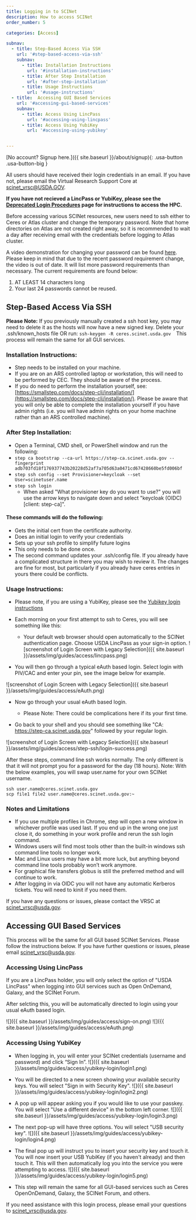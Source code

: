 ```yaml
---
title: Logging in to SCINet
description: How to access SCINet
order_number: 5

categories: [Access]

subnav:
  - title: Step-Based Access Via SSH
    url: '#step-based-access-via-ssh'
    subnav:
      - title: Installation Instructions
        url: '#installation-instructions'
      - title: After Step Installation  
        url: '#after-step-installation' 
      - title: Usage Instructions
        url: '#usage-instructions'
  - title:  Accessing GUI Based Services
    url: '#accessing-gui-based-services'
    subnav:
      - title: Access Using LincPass  
        url: '#accessing-using-lincpass' 
      - title: Access Using YubiKey
        url: '#accessing-using-yubikey'


---
```


[No account? Signup here.]({{ site.baseurl }}/about/signup){: .usa-button .usa-button-big }

All users should have received their login credentials in an email.  If you have not, please email the Virtual Research Support Core at [scinet_vrsc@USDA.GOV](mailto:scinet_vrsc@USDA.GOV?subject=account%20access).

**If you have not recieved a LincPass or YubiKey, please see the [Deprecated Login Procedures](/guides/access/legacy-login) page for instructions to access the HPC.**
<!--excerpt--> 

Before accessing various SCINet resources, new users need to ssh either to Ceres or Atlas cluster and change the temporary password. Note that home directories on Atlas are not created right away, so it is recommended to wait a day after receiving email with the credentials before logging to Atlas cluster.   

A video demonstration for changing your password can be found [here](https://www.youtube.com/watch?v=Amhw2k5mftI). Please keep in mind that due to the recent password requirement change, the video is out of date. It will list more password requirements than necessary.  The current requirements are found below:
1. AT LEAST 14 characters long
2. Your last 24 passwords cannot be reused.



## Step-Based Access Via SSH

**Please Note:** 
If you previously manually created a ssh host key, you may need to delete it as the hosts will now have a new signed key.
Delete your .ssh/known_hosts file OR run:
`ssh-keygen -R ceres.scinet.usda.gov 
`This process will remain the same for all GUI services.
 
### Installation Instructions:

- Step needs to be installed on your machine.
- If you are on an ARS controlled laptop or workstation, this will need to be performed by CEC. They should be aware of the process. 
- If you do need to perform the installation yourself, see: [https://smallstep.com/docs/step-cli/installation/](https://smallstep.com/docs/step-cli/installation/). Please be aware that you will only be able to complete the installation yourself if you have admin rights (i.e. you will have admin rights on your home machine rather than an ARS controlled machine). 

### After Step Installation:
- Open a Terminal, CMD shell, or PowerShell window and run the following:
- `step ca bootstrap --ca-url https://step-ca.scinet.usda.gov --fingerprint adb703fd18f176937743b20228d52af7a705d63a0471cd67428660be5fd006bf `
- `step ssh config --set Provisioner=keycloak --set User=scinetuser.name` 
- `step ssh login`
	- When asked "What provisioner key do you want to use?" you will use the arrow keys to navigate down and select "keycloak (OIDC) [client: step-ca]".

#### These commands will do the following:
- Gets the initial cert from the certificate authority. 
- Does an initial login to verify your credentials 
- Sets up your ssh profile to simplify future logins 
- This only needs to be done once. 
- The second command updates your .ssh/config file. If you already have a complicated structure in there you may wish to review it. The changes are fine for most, but particularly if you already have ceres entries in yours there could be conflicts. 
 
### Usage Instructions:
- Please note, if you are using a YubiKey, please see the [Yubikey login instructions](#accessing-using-yubikey) 
- Each morning on your first attempt to ssh to Ceres, you will see something like this: 

	- Your default web browser should open automatically to the SCINet authentication page.  Choose USDA LincPass as your sign-in option. 
![screenshot of Login Screen with Legacy Selection]({{ site.baseurl }}/assets/img/guides/access/lincpass.png)

- You will then go through a typical eAuth based login. Select login with PIV/CAC and enter your pin, see the image below for example.
  
![screenshot of Login Screen with Legacy Selection]({{ site.baseurl }}/assets/img/guides/access/eAuth.png)

- Now go through your usual eAuth based login. 
	- Please Note: There could be complications here if its your first time.

- Go back to your shell and you should see something like "CA: https://step-ca.scinet.usda.gov" followed by your regular login.
  
![screenshot of Login Screen with Legacy Selection]({{ site.baseurl }}/assets/img/guides/access/step-ssh/login-success.png)

After these steps, command line ssh works normally. The only different is that it will not prompt you for a password for the day (18 hours). 
	Note: With the below examples, you will swap user.name for your own SCINet username.
```
ssh user.name@ceres.scinet.usda.gov 
scp file1 file2 user.name@ceres.scinet.usda.gov:~ 
```

### Notes and Limitations

- If you use multiple profiles in Chrome, step will open a new window in whichever profile was used last.   If you end up in the wrong one just close it, do something in your work profile and rerun the ssh login command.  
- Windows users will find most tools other than the built-in windows ssh command line tools no longer work. 
- Mac and Linux users may have a bit more luck, but anything beyond command line tools probably won’t work anymore. 
- For graphical file transfers globus is still the preferred method and will continue to work. 
- After logging in via OIDC you will not have any automatic Kerberos tickets.  You will need to kinit if you need them. 

If you have any questions or issues, please contact the VRSC at scinet_vrsc@usda.gov.

## Accessing GUI Based Services

This process will be the same for all GUI based SCINet Services. Please follow the instructions below.  If you have further questions or issues, please email [scinet_vrsc@usda.gov](scinet_vrsc@usda.gov). 
 
### Accessing Using LincPass

If you are a LincPass holder, you will only select the option of "USDA LincPass" when logging into GUI services such as Open OnDemand, Galaxy, and the SCINet Forum. 

After selcting this, you will be automatically directed to login using your usual eAuth based login.

![]({{ site.baseurl }}/assets/img/guides/access/sign-on.png)
![]({{ site.baseurl }}/assets/img/guides/access/eAuth.png)
 
### Accessing Using YubiKey

- When logging in, you will enter your SCINet credentials (username and password) and click “Sign In”.
![]({{ site.baseurl }}/assets/img/guides/access/yubikey-login/login1.png)

- You will be directed to a new screen showing your available security keys. You will select "Sign in with Security Key".
![]({{ site.baseurl }}/assets/img/guides/access/yubikey-login/login2.png)

- A pop up will appear asking you if you would like to use your passkey. You will select "Use a different device" in the bottom left corner. 
![]({{ site.baseurl }}/assets/img/guides/access/yubikey-login/login3.png)

- The next pop-up will have three options. You will select "USB security key".
![]({{ site.baseurl }}/assets/img/guides/access/yubikey-login/login4.png)

- The final pop up will instruct you to insert your security key and touch it.  You will now insert your USB YubiKey (if you haven't already) and then touch it. This will then automatically log you into the service you were attempting to access. 
![]({{ site.baseurl }}/assets/img/guides/access/yubikey-login/login5.png)

- This step will remain the same for all GUI-based services such as Ceres OpenOnDemand, Galaxy, the SCINet Forum, and others. 

If you need assistance with this login process, please email your questions to scinet_vrsc@usda.gov.

